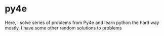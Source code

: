 # py4e
 Here, I solve series of problems from Py4e and learn python the hard way mostly. I have some other random solutions to problems
